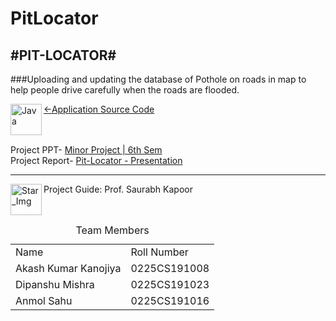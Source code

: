 # PitLocator
## #PIT-LOCATOR# <br>
###Uploading and updating the database of Pothole on roads in map to help people drive carefully when the roads are flooded.<br>
 
[<img align="left" alt="Java" width="50px" src="https://www.pngkey.com/png/detail/178-1787508_github-icon-download-at-icons8-white-github-icon.png"/>
<-Application Source Code](link)

<br><br>
 Project PPT- [Minor Project | 6th Sem](link)<br>
 Project Report- [ Pit-Locator  - Presentation](link)

<hr>

<img align="left"  alt="Star_Img" width="50px" src="https://w7.pngwing.com/pngs/759/561/png-transparent-star-icon-collection-star-five-pointed-star-favorite-logo.png" /><p >Project Guide: Prof. Saurabh Kapoor</p>
<br>
<table>
 <caption>Team Members</caption>
 <tr>
   <td>Name</td>
   <td>Roll Number</td>
 </tr>
 
 <tr>
   <td>Akash Kumar Kanojiya</td>
   <td>0225CS191008</td>
 </tr> 

 <tr>
   <td>Dipanshu Mishra</td>
   <td>0225CS191023</td>
 </tr> 
 
 <tr>
   <td>Anmol Sahu</td>
   <td>0225CS191016</td>
 </tr> 
</table>
